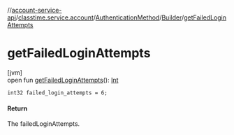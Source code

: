 //[account-service-api](../../../../index.md)/[classtime.service.account](../../index.md)/[AuthenticationMethod](../index.md)/[Builder](index.md)/[getFailedLoginAttempts](get-failed-login-attempts.md)

# getFailedLoginAttempts

[jvm]\
open fun [getFailedLoginAttempts](get-failed-login-attempts.md)(): [Int](https://kotlinlang.org/api/latest/jvm/stdlib/kotlin/-int/index.html)

`int32 failed_login_attempts = 6;`

#### Return

The failedLoginAttempts.
